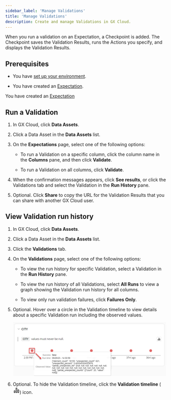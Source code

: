 ```yaml
---
sidebar_label: 'Manage Validations'
title: 'Manage Validations'
description: Create and manage Validations in GX Cloud.
---
```


When you run a validation on an Expectation, a Checkpoint is added. The Checkpoint saves the Validation Results, runs the Actions you specify, and displays the Validation Results.

## Prerequisites

- You have [set up your environment](../set_up_gx_cloud.md). 

- You have created an [Expectation](../expectations/manage_expectations#create-an-expectation.md).

You have created an [Expectation](#view-validation-run-history)

## Run a Validation

1. In GX Cloud, click **Data Assets**.

2. Click a Data Asset in the **Data Assets** list.

3. On the **Expectations** page, select one of the following options:

    - To run a Validation on a specific column, click the column name in the **Columns** pane, and then click **Validate**.

    - To run a Validation on all columns, click **Validate**.

4. When the confirmation messages appears, click **See results**, or click the Validations tab and select the Validation in the **Run History** pane.

5. Optional. Click **Share** to copy the URL for the Validation Results that you can share with another GX Cloud user.

## View Validation run history

1. In GX Cloud, click **Data Assets**.

2. Click a Data Asset in the **Data Assets** list.

3. Click the **Validations** tab.

4. On the **Validations** page, select one of the following options:

    - To view the run history for specific Validation, select a Validation in the **Run History** pane.
    
    - To view the run history of all Validations, select **All Runs** to view a graph showing the Validation run history for all columns.

    - To view only run validation failures, click **Failures Only**.

5. Optional. Hover over a circle in the Validation timeline to view details about a specific Validation run including the observed values.

    ![Validation timeline detail](../../../static/img/view_validation_timeline_detail.png)

6. Optional. To hide the Validation timeline, click the **Validation timeline** (![Validation timeline icon](../../../static/img/validation_timeline.png)) icon.

